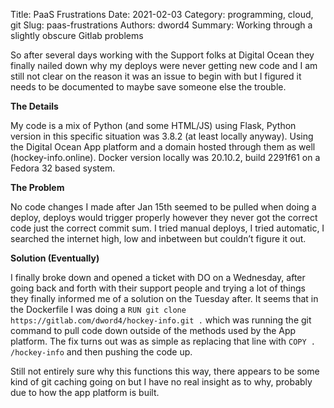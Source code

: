 Title: PaaS Frustrations
Date: 2021-02-03
Category: programming, cloud, git
Slug: paas-frustrations
Authors: dword4
Summary: Working through a slightly obscure Gitlab problems

So after several days working with the Support folks at Digital Ocean they finally nailed down why my deploys were never getting new code and I am still not clear on the reason it was an issue to begin with but I figured it needs to be documented to maybe save someone else the trouble.

**The Details**

My code is a mix of Python (and some HTML/JS) using Flask, Python version in this specific situation was 3.8.2 (at least locally anyway). Using the Digital Ocean App platform and a domain hosted through them as well (hockey-info.online). Docker version locally was 20.10.2, build 2291f61 on a Fedora 32 based system.

**The Problem**

No code changes I made after Jan 15th seemed to be pulled when doing a deploy, deploys would trigger properly however they never got the correct code just the correct commit sum. I tried manual deploys, I tried automatic, I searched the internet high, low and inbetween but couldn’t figure it out.

**Solution (Eventually)**

I finally broke down and opened a ticket with DO on a Wednesday, after going back and forth with their support people and trying a lot of things they finally informed me of a solution on the Tuesday after. It seems that in the Dockerfile I was doing a ```RUN git clone https://gitlab.com/dword4/hockey-info.git .``` which was running the git command to pull code down outside of the methods used by the App platform. The fix turns out was as simple as replacing that line with ```COPY . /hockey-info``` and then pushing the code up.

Still not entirely sure why this functions this way, there appears to be some kind of git caching going on but I have no real insight as to why, probably due to how the app platform is built.
